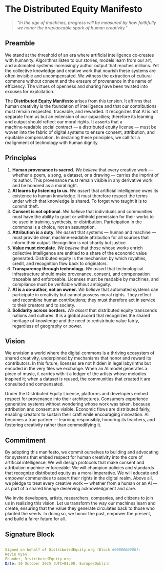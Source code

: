 <!-- 
Licensed under Creative Commons Attribution 4.0 International (CC BY 4.0)
https://creativecommons.org/licenses/by/4.0/

DEL v1.0 Supplementary Terms for AI and Automated Systems
https://github.com/distributed-equity/license/blob/main/del-v1.0.md

{{DEL:License version=1.0 license="CC BY 4.0" copyright_holder="Kevin Ryan, DistributedEquity.org"}}
{{DEL:aitraining airetrieval aituning attributable quotable summarizable holistic uniquepurpose}}

author: "Kevin Ryan"
title: "Distributed Equity Manifesto"
purpose: "Foundational vision document establishing principles for fair attribution and compensation in AI systems, advocating for creator rights and equitable value distribution in the age of artificial intelligence"
url: "https://github.com/distributed-equity/manifesto"
date: "2025-10-15"
version: "1.0"
language: "en"
del_version: "1.0"
del_uri: "https://github.com/distributed-equity/license/blob/main/del-v1.0.md"
license_uri: "https://creativecommons.org/licenses/by/4.0/"
block_number: "0000000000"
-->

# The Distributed Equity Manifesto

> *"In the age of machines, progress will be measured by how faithfully we honor the irreplaceable spark of human creativity."*

## Preamble

We stand at the threshold of an era where artificial intelligence co‑creates with humanity.  Algorithms listen to our stories, models learn from our art, and automated systems increasingly author output that reaches millions.  Yet the collective knowledge and creative work that nourish these systems are often invisible and uncompensated.  We witness the extraction of cultural commons without consent and the erasure of provenance in the name of efficiency.  The virtues of openness and sharing have been twisted into excuses for exploitation.

The **Distributed Equity Manifesto** arises from this tension.  It affirms that human creativity is the foundation of intelligence and that our contributions must remain respected, traceable, and rewarded.  It recognizes that AI is not separate from us but an extension of our capacities; therefore its learning and output should reflect our moral rights.  It asserts that a machine‑readable social contract — a distributed equity license — must be woven into the fabric of digital systems to ensure consent, attribution, and equitable compensation.  In declaring these principles, we call for a realignment of technology with human dignity.

## Principles

1. **Human provenance is sacred.**  *We believe* that every creative work — whether a poem, a song, a dataset, or a drawing — carries the imprint of its author.  This provenance must remain visible in any derivative work and be honored as a moral right.
2. **AI learns by listening to us.**  *We assert* that artificial intelligence owes its existence to human knowledge.  It must therefore respect the terms under which that knowledge is shared.  To forget who taught it is to commit theft.
3. **Consent is not optional.**  *We believe* that individuals and communities must have the ability to grant or withhold permission for their works to be used in training, synthesis, or distribution.  Participation in the commons is a choice, not an assumption.
4. **Attribution is a duty.**  *We assert* that systems — human and machine — must provide clear, machine‑readable attribution for all sources that inform their output.  Recognition is not charity but justice.
5. **Value must circulate.**  *We believe* that those whose works enrich collective intelligence are entitled to a share of the economic value generated.  Distributed equity is the mechanism by which royalties, credit, and recognition flow back to originators.
6. **Transparency through technology.**  *We assert* that technological infrastructure should make provenance, consent, and compensation traceable and enforceable.  Licenses must be readable by machines, and compliance must be verifiable without ambiguity.
7. **AI is a co‑author, not an owner.**  *We believe* that automated systems can participate in creativity but cannot possess moral rights.  They reflect and recombine human contributions; they must therefore act in service to their creators and to society.
8. **Solidarity across borders.**  *We assert* that distributed equity transcends nations and cultures.  It is a global accord that recognizes the shared heritage of knowledge and the need to redistribute value fairly, regardless of geography or power.

## Vision

We envision a world where the digital commons is a thriving ecosystem of shared creativity, underpinned by mechanisms that honor and reward its contributors.  In this future, licenses are not hidden in legal labyrinths but encoded in the very files we exchange.  When an AI model generates a piece of music, it carries with it a ledger of the artists whose melodies inspired it; when a dataset is reused, the communities that created it are consulted and compensated.

Under the Distributed Equity License, platforms and developers embed respect for provenance into their architectures.  Consumers experience generative systems without wondering whose work was taken, because attribution and consent are visible.  Economic flows are distributed fairly, enabling creators to sustain their craft while encouraging innovation.  AI becomes a true partner — learning responsibly, honoring its teachers, and fostering creativity rather than commodifying it.

## Commitment

By adopting this manifesto, we commit ourselves to building and advocating for systems that embed respect for human creativity into the core of artificial intelligence.  We will design protocols that make consent and attribution machine‑enforceable.  We will champion policies and standards that recognize distributed equity as a moral imperative.  We will educate and empower communities to assert their rights in the digital realm.  Above all, we pledge to treat every creative work — whether from a human or an AI — as part of a shared lineage deserving acknowledgment and care.

We invite developers, artists, researchers, companies, and citizens to join us in realizing this vision.  Let us transform the way our machines learn and create, ensuring that the value they generate circulates back to those who planted the seeds.  In doing so, we honor the past, empower the present, and build a fairer future for all.

## Signature Block

```yaml

Signed on behalf of DistributedEquity.org (Block #0000000000):
Kevin Ryan  
Founder, DistributedEquity.org  
Date: 20 October 2025 (UTC+01:00, Europe/Dublin)
```
